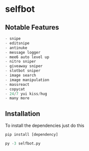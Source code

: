 # selfbot

## Notable Features

```python
- snipe
- editsnipe
- antinuke
- message logger
- mee6 auto level up
- nitro sniper
- giveaway sniper
- slotbot sniper
- image search
- image manipulation
- massreact
- copycat
- 24/7 yui kiss/hug
- many more
```

## Installation
To install the dependencies just do this
```python
pip install [dependency]

py -3 selfbot.py
```

